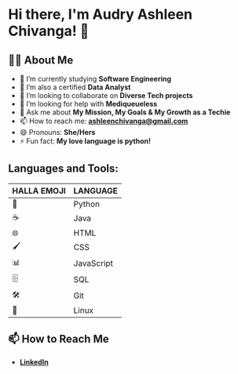 # Hi there, I'm Audry Ashleen Chivanga! 👋

## 👨‍💻 About Me
- 🔭 I’m currently studying **Software Engineering**
- 🌱 I’m also a certified **Data Analyst**
- 👯 I’m looking to collaborate on **Diverse Tech projects**
- 🤔 I’m looking for help with **Mediqueueless**
- 💬 Ask me about **My Mission, My Goals & My Growth as a Techie**
- 📫 How to reach me: **ashleenchivanga@gmail.com**
- 😄 Pronouns: **She/Hers**
- ⚡ Fun fact: **My love language is python!**

## Languages and Tools:
|HALLA EMOJI| LANGUAGE|
|--------|------------|
| 🐍     | Python     |
| ☕️    | Java         |
| 🌐     | HTML       |
| 🖌     | CSS        |
| 📊     | JavaScript |
| 🗄️     | SQL        |
| 🛠     | Git        |
| 🐧     | Linux      |


## 📫 How to Reach Me
- **[LinkedIn](https://www.linkedin.com/in/audry-ashleen-chivanga-081175231/)**



